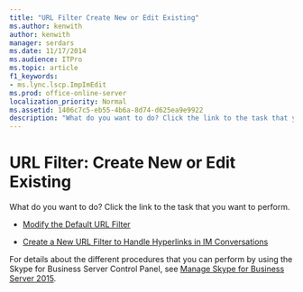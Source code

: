 ```yaml
---
title: "URL Filter Create New or Edit Existing"
ms.author: kenwith
author: kenwith
manager: serdars
ms.date: 11/17/2014
ms.audience: ITPro
ms.topic: article
f1_keywords:
- ms.lync.lscp.ImpImEdit
ms.prod: office-online-server
localization_priority: Normal
ms.assetid: 1406c7c5-eb55-4b6a-8d74-d625ea9e9922
description: "What do you want to do? Click the link to the task that you want to perform."
---
```


# URL Filter: Create New or Edit Existing
 
What do you want to do? Click the link to the task that you want to perform.
  
- [Modify the Default URL Filter](http://technet.microsoft.com/library/80a472b3-054e-45a6-80fc-9ee2bda28ee6.aspx)
    
- [Create a New URL Filter to Handle Hyperlinks in IM Conversations](http://technet.microsoft.com/library/d0ee01e5-f039-4a34-ac9d-659fe4e9e879.aspx)
    
For details about the different procedures that you can perform by using the Skype for Business Server Control Panel, see [Manage Skype for Business Server 2015](../../manage/manage.md).

